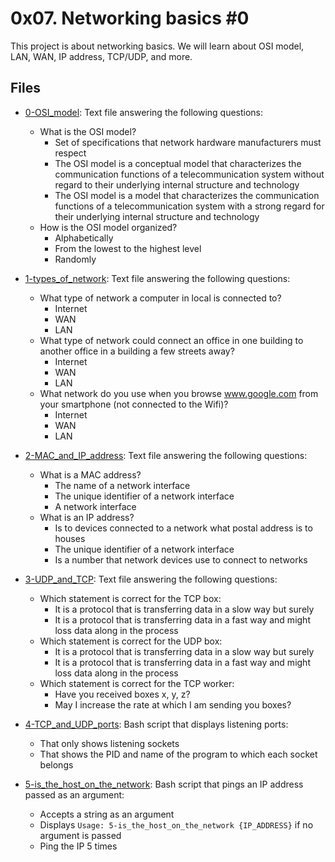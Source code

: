 # 0x07. Networking basics #0

This project is about networking basics. We will learn about OSI model, LAN, WAN, IP address, TCP/UDP, and more.

## Files

- [0-OSI_model](./0-OSI_model): Text file answering the following questions:
  - What is the OSI model?
	- Set of specifications that network hardware manufacturers must respect
	- The OSI model is a conceptual model that characterizes the communication
	  functions of a telecommunication system without regard to their underlying
	  internal structure and technology
	- The OSI model is a model that characterizes the communication functions of
	  a telecommunication system with a strong regard for their underlying
	  internal structure and technology
  - How is the OSI model organized?
	- Alphabetically
	- From the lowest to the highest level
	- Randomly

- [1-types_of_network](./1-types_of_network): Text file answering the following questions:
  - What type of network a computer in local is connected to?
	- Internet
	- WAN
	- LAN
  - What type of network could connect an office in one building to another
	office in a building a few streets away?
	- Internet
	- WAN
	- LAN
  - What network do you use when you browse www.google.com from your
	smartphone (not connected to the Wifi)?
	- Internet
	- WAN
	- LAN

- [2-MAC_and_IP_address](./2-MAC_and_IP_address): Text file answering the following questions:
  - What is a MAC address?
	- The name of a network interface
	- The unique identifier of a network interface
	- A network interface
  - What is an IP address?
	- Is to devices connected to a network what postal address is to houses
	- The unique identifier of a network interface
	- Is a number that network devices use to connect to networks

- [3-UDP_and_TCP](./3-UDP_and_TCP): Text file answering the following questions:
[](https://s3.amazonaws.com/alx-intranet.hbtn.io/uploads/medias/2020/9/3d92e3c4a470f8ecf4c73db511fcbbadaa002e1c.jpg?X-Amz-Algorithm=AWS4-HMAC-SHA256&X-Amz-Credential=AKIARDDGGGOUSBVO6H7D%2F20230705%2Fus-east-1%2Fs3%2Faws4_request&X-Amz-Date=20230705T111836Z&X-Amz-Expires=86400&X-Amz-SignedHeaders=host&X-Amz-Signature=f6dfedbaa09ebeff638ff20ce4ef3a4e90f8aad6b4e68b5ae6254c30b314bfc6)
  - Which statement is correct for the TCP box:
	- It is a protocol that is transferring data in a slow way but surely
	- It is a protocol that is transferring data in a fast way and might loss
	  data along in the process
  - Which statement is correct for the UDP box:
	- It is a protocol that is transferring data in a slow way but surely
	- It is a protocol that is transferring data in a fast way and might loss
	  data along in the process
  - Which statement is correct for the TCP worker:
	- Have you received boxes x, y, z?
	- May I increase the rate at which I am sending you boxes?

- [4-TCP_and_UDP_ports](./4-TCP_and_UDP_ports): Bash script that displays listening ports:
  - That only shows listening sockets
  - That shows the PID and name of the program to which each socket belongs

- [5-is_the_host_on_the_network](./5-is_the_host_on_the_network): Bash script that pings an IP address passed as an argument:
  - Accepts a string as an argument
  - Displays `Usage: 5-is_the_host_on_the_network {IP_ADDRESS}` if no argument
	is passed
  - Ping the IP 5 times
